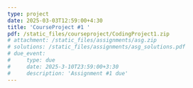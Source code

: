 ```yaml
---
type: project
date: 2025-03-03T12:59:00+4:30
title: 'CourseProject #1 '
pdf: /static_files/courseproject/CodingProject1.zip
# attachment: /static_files/assignments/asg.zip
# solutions: /static_files/assignments/asg_solutions.pdf
# due_event: 
#     type: due
#     date: 2025-3-10T23:59:00+3:30
#     description: 'Assignment #1 due'
---
```


